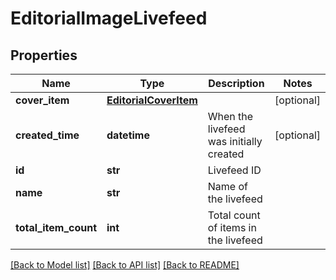# EditorialImageLivefeed

## Properties
Name | Type | Description | Notes
------------ | ------------- | ------------- | -------------
**cover_item** | [**EditorialCoverItem**](EditorialCoverItem.md) |  | [optional] 
**created_time** | **datetime** | When the livefeed was initially created | [optional] 
**id** | **str** | Livefeed ID | 
**name** | **str** | Name of the livefeed | 
**total_item_count** | **int** | Total count of items in the livefeed | 

[[Back to Model list]](../README.md#documentation-for-models) [[Back to API list]](../README.md#documentation-for-api-endpoints) [[Back to README]](../README.md)

